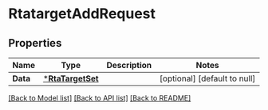 # RtatargetAddRequest

## Properties
Name | Type | Description | Notes
------------ | ------------- | ------------- | -------------
**Data** | [***RtaTargetSet**](rta_target_set.md) |  | [optional] [default to null]

[[Back to Model list]](../README.md#documentation-for-models) [[Back to API list]](../README.md#documentation-for-api-endpoints) [[Back to README]](../README.md)


